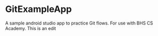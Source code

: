 # GitExampleApp
A sample android studio app to practice Git flows. For use with BHS CS Academy.
This is an edit
